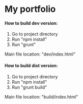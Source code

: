 # My portfolio

#### How to build dev version:

1. Go to project directory
2. Run "npm install"
3. Run "grunt"

Main file location: "dev/index.html"

#### How to build dist version:
1. Go to project directory
2. Run "npm install"
3. Run "grunt build"

Main file location: "build/index.html"
